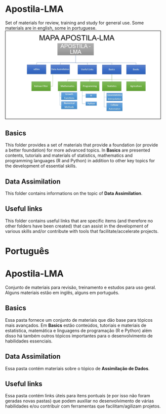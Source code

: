 # Apostila-LMA
Set of materials for review, training and study for general use. Some materials are in english, some in portuguese.
![Mapa da apostila](https://github.com/lmmacul/Apostila-LMA/blob/master/mapa5.jpg)

## Basics
This folder provides a set of materials that provide a foundation (or provide a better foundation) for more advanced topics. In **Basics** are presented contents, tutorials and materials of statistics, mathematics and programming languages (R and Python) in addition to other key topics for the development of essential skills.

## Data Assimilation
This folder contains informations on the topic of **Data Assimilation**. 

## Useful links
This folder contains useful links that are specific items (and therefore no other folders have been created) that can assist in the development of various skills and/or contribute with tools that facilitate/accelerate projects.

# Português
# Apostila-LMA
Conjunto de materiais para revisão, treinamento e estudos para uso geral. Alguns materiais estão em inglês, alguns em português.

## Basics
Essa pasta fornece um conjunto de materiais que dão base para tópicos mais avançados. Em **Basics** estão conteúdos, tutoriais e materiais de estatística, matemática e linguagens de programação (R e Python) além disso há também outros tópicos importantes para o desenvolvimento de habilidades essenciais.

## Data Assimilation
Essa pasta contém materiais sobre o tópico de **Assimilação de Dados**.

## Useful links
Essa pasta contém links úteis para itens pontuais (e por isso não foram geradas novas pastas) que podem auxiliar no desenvolvimento de várias habilidades e/ou contribuir com ferramentas que facilitam/agilizam projetos.
